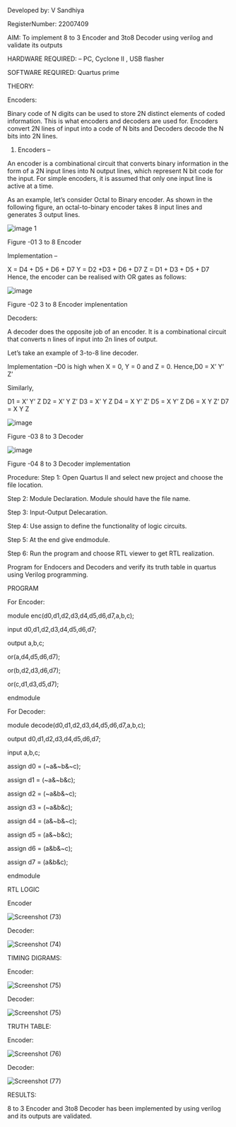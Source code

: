 Developed by: V Sandhiya

RegisterNumber: 22007409



AIM:
To implement 8 to 3 Encoder and  3to8 Decoder using verilog and validate its outputs
 
 
HARDWARE REQUIRED:  – PC, Cyclone II , USB flasher

SOFTWARE REQUIRED:   Quartus prime
 
 
THEORY:

Encoders:

Binary code of N digits can be used to store 2N distinct elements of coded information. This is what encoders and decoders are used for. Encoders convert 2N lines of input into a code of N bits and Decoders decode the N bits into 2N lines.

1. Encoders –

An encoder is a combinational circuit that converts binary information in the form of a 2N input lines into N output lines, which represent N bit code for the input. For simple encoders, it is assumed that only one input line is active at a time.

As an example, let’s consider Octal to Binary encoder. As shown in the following figure, an octal-to-binary encoder takes 8 input lines and generates 3 output lines.


![image 1](https://user-images.githubusercontent.com/121683551/214371268-cf1da827-e0a5-4679-9730-c71f4d9efadc.png)


Figure -01 3 to 8 Encoder 


Implementation –

X = D4 + D5 + D6 + D7    Y = D2 +D3 + D6 + D7    Z = D1 + D3 + D5 + D7   Hence, the encoder can be realised with OR gates as follows:


![image](https://user-images.githubusercontent.com/36288975/171543740-68403b82-aa93-4c98-9343-f32b14885a2e.png)

Figure -02 3 to 8 Encoder implenentation 


Decoders:

A decoder does the opposite job of an encoder. It is a combinational circuit that converts n lines of input into 2n lines of output.


Let’s take an example of 3-to-8 line decoder.

Implementation –D0 is high when X = 0, Y = 0 and Z = 0. Hence,D0 = X’ Y’ Z’ 

Similarly,


D1 = X’ Y’ Z
D2 = X’ Y Z’
D3 = X’ Y Z
D4 = X Y’ Z’
D5 = X Y’ Z
D6 = X Y Z’
D7 = X Y Z 


![image](https://user-images.githubusercontent.com/36288975/171543978-ee2d0671-2846-40a1-8705-507fd6287a49.png)

Figure -03 8 to 3 Decoder 



![image](https://user-images.githubusercontent.com/36288975/171543866-5a6eace6-8683-49d7-9c4f-a7cb30ec3035.png)

Figure -04 8 to 3 Decoder implementation 


Procedure:
Step 1:
Open Quartus II and select new project and choose the file location.

Step 2:
Module Declaration. Module should have the file name.

Step 3:
Input-Output Delecaration.

Step 4:
Use assign to define the functionality of logic circuits.

Step 5:
At the end give endmodule.

Step 6:
Run the program and choose RTL viewer to get RTL realization.


Program for Endocers and Decoders and verify its truth table in quartus using Verilog programming.

PROGRAM 

For Encoder:

module enc(d0,d1,d2,d3,d4,d5,d6,d7,a,b,c);

input d0,d1,d2,d3,d4,d5,d6,d7;

output a,b,c;

or(a,d4,d5,d6,d7);

or(b,d2,d3,d6,d7);

or(c,d1,d3,d5,d7);

endmodule




For Decoder:

module decode(d0,d1,d2,d3,d4,d5,d6,d7,a,b,c);

output d0,d1,d2,d3,d4,d5,d6,d7;

input a,b,c;

assign d0 = (~a&~b&~c);

assign d1 = (~a&~b&c);

assign d2 = (~a&b&~c);

assign d3 = (~a&b&c);

assign d4 = (a&~b&~c);

assign d5 = (a&~b&c);

assign d6 = (a&b&~c);

assign d7 = (a&b&c);

endmodule




RTL LOGIC  

Encoder

![Screenshot (73)](https://user-images.githubusercontent.com/121683551/214373230-e7aaf76d-6bec-46dc-8384-36a10c24bcab.png)


Decoder:

![Screenshot (74)](https://user-images.githubusercontent.com/121683551/214373615-cd0c82c3-2463-4969-9dbc-698fffca72d7.png)


TIMING DIGRAMS: 


Encoder:

![Screenshot (75)](https://user-images.githubusercontent.com/121683551/214373888-f8eccca6-e2e6-4ea8-a32d-b17c015bce3f.png)

Decoder:

![Screenshot (75)](https://user-images.githubusercontent.com/121683551/214374057-ae2f1e6c-2187-498d-a333-fc082fe88326.png)



TRUTH TABLE:

Encoder:

![Screenshot (76)](https://user-images.githubusercontent.com/121683551/214374368-f78d6e38-375e-4301-8507-c98ece66af78.png)

Decoder:

![Screenshot (77)](https://user-images.githubusercontent.com/121683551/214374598-cfe00563-6d16-43a9-a6d4-8129b7251808.png)


RESULTS: 

8 to 3 Encoder and 3to8 Decoder has been implemented by using verilog and its outputs are validated.
